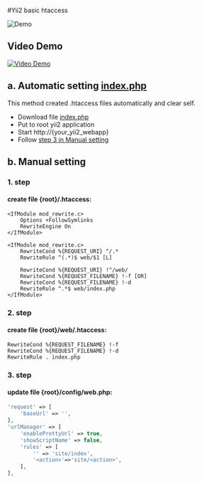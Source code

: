 #Yii2 basic htaccess

![Demo](https://github.com/ilopX/yii2-basic-htaccess/blob/master/example.png)

## Video Demo
[![Video Demo](http://img.youtube.com/vi/0sxqNaznhlc/0.jpg)](http://www.youtube.com/watch?v=0sxqNaznhlc)

## a. Automatic setting [index.php](https://cdn.rawgit.com/ilopX/yii2-basic-htaccess/master/index.php)
This method created .htaccess files automatically and clear self.

+ Download file [index.php](https://cdn.rawgit.com/ilopX/yii2-basic-htaccess/master/index.php)
+ Put to root yii2 application
+ Start http://{your_yii2_webapp}
+ Follow [step 3 in Manual setting](#3-step) 

## b. Manual setting
### 1. step
#### create file {root}/.htaccess:
```
<IfModule mod_rewrite.c>
    Options +FollowSymlinks
    RewriteEngine On
</IfModule>
 
<IfModule mod_rewrite.c>
    RewriteCond %{REQUEST_URI} ^/.*
    RewriteRule ^(.*)$ web/$1 [L]

    RewriteCond %{REQUEST_URI} !^/web/
    RewriteCond %{REQUEST_FILENAME} !-f [OR]
    RewriteCond %{REQUEST_FILENAME} !-d
    RewriteRule ^.*$ web/index.php
</IfModule> 
```

### 2. step 
#### create file {root}/web/.htaccess:
```
RewriteCond %{REQUEST_FILENAME} !-f
RewriteCond %{REQUEST_FILENAME} !-d
RewriteRule . index.php
```
### 3. step
#### update file {root}/config/web.php:
```php
'request' => [
    'baseUrl' => '',
],
'urlManager' => [
    'enablePrettyUrl' => true,
    'showScriptName' => false,
    'rules' => [
        '' => 'site/index',
        '<action>'=>'site/<action>',
    ],
],
```
